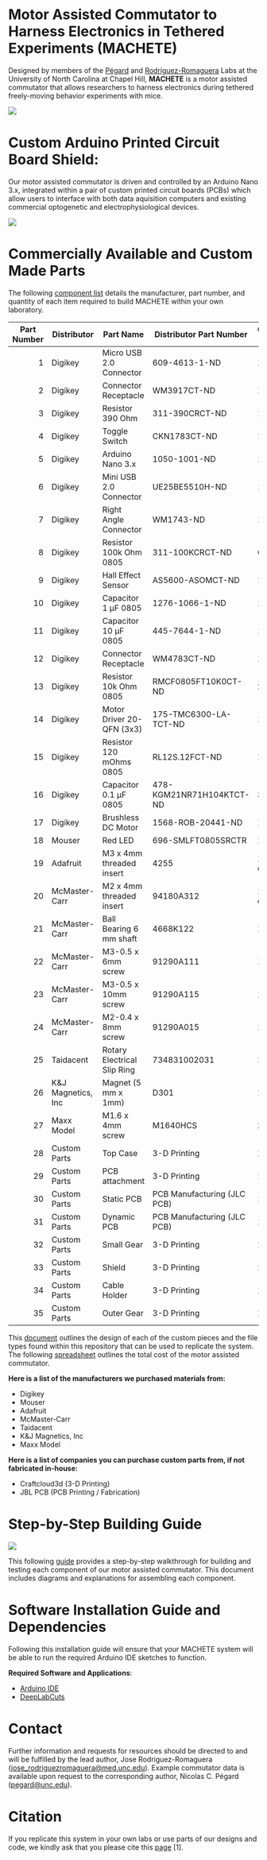 # Motor Assisted Commutator to Harness Electronics in Tethered Experiments (MACHETE)

Designed by members of the [Pégard](https://www.nicolaspegard.com/) and [Rodríguez-Romaguera](https://www.rodriguezromagueralab.org/) Labs at the University of North Carolina at Chapel Hill, **MACHETE** is a motor assisted commutator that allows researchers to harness electronics during tethered freely-moving behavior experiments with mice. 

![](https://github.com/jovantormesvaquerano/MACHETE/blob/130a7a16e55805adebfeca424099612d2fb4d641/MACHETE_Cover.png)

# Custom Arduino Printed Circuit Board Shield:
Our motor assisted commutator is driven and controlled by an Arduino Nano 3.x, integrated within a pair of custom printed circuit boards (PCBs) which allow users to interface with both data aquisition computers and existing commercial optogenetic and electrophysiological devices. 

![](https://github.com/jovantormesvaquerano/MACHETE/blob/9aff202ff052d74dd10126f3546e61ae72f81fe1/MACHETE_PCBs.png)

# Commercially Available and Custom Made Parts 

The following [component list](https://github.com/jovantormesvaquerano/MACHETE/blob/bd38f78877306293dac34d38455146c2f5d1ffb2/1-MACHETE-Components-Table.pdf) details the manufacturer, part number, and quantity of each item required to build MACHETE within your own laboratory. 

<table class="table table-bordered table-hover table-condensed">
<thead><tr><th title="Field #1">Part Number</th>
<th title="Field #2">Distributor</th>
<th title="Field #3">Part Name</th>
<th title="Field #4">Distributor Part Number</th>
<th title="Field #5">Quantity Needed</th>
<th title="Field #6">Unit Price</th>
<th title="Field #7">Total Price</th>
</tr></thead>
<tbody><tr>
<td align="right">1</td>
<td>Digikey</td>
<td>Micro USB 2.0 Connector</td>
<td>609-4613-1-ND</td>
<td>1</td>
<td>$0.57</td>
<td>$0.57</td>
</tr>
<tr>
<td align="right">2</td>
<td>Digikey</td>
<td>Connector Receptacle</td>
<td>WM3917CT-ND</td>
<td>1</td>
<td>$0.57</td>
<td>$0.57</td>
</tr>
<tr>
<td align="right">3</td>
<td>Digikey</td>
<td>Resistor 390 Ohm</td>
<td>311-390CRCT-ND</td>
<td>1</td>
<td>$0.10</td>
<td>$0.10</td>
</tr>
<tr>
<td align="right">4</td>
<td>Digikey</td>
<td>Toggle Switch</td>
<td>CKN1783CT-ND</td>
<td>1</td>
<td>$7.48</td>
<td>$7.48</td>
</tr>
<tr>
<td align="right">5</td>
<td>Digikey</td>
<td>Arduino Nano 3.x</td>
<td>1050-1001-ND</td>
<td>1</td>
<td>$24.09</td>
<td>$24.09</td>
</tr>
<tr>
<td align="right">6</td>
<td>Digikey</td>
<td>Mini USB 2.0 Connector</td>
<td>UE25BE5510H-ND</td>
<td>1</td>
<td>$0.91</td>
<td>$0.91</td>
</tr>
<tr>
<td align="right">7</td>
<td>Digikey</td>
<td>Right Angle Connector</td>
<td>WM1743-ND</td>
<td>1</td>
<td>$0.32</td>
<td>$0.32</td>
</tr>
<tr>
<td align="right">8</td>
<td>Digikey</td>
<td>Resistor 100k Ohm 0805</td>
<td>311-100KCRCT-ND</td>
<td>6</td>
<td>$0.10 </td>
<td>$0.60 </td>
</tr>
<tr>
<td align="right">9</td>
<td>Digikey</td>
<td>Hall Effect Sensor</td>
<td>AS5600-ASOMCT-ND</td>
<td>1</td>
<td>$4.55</td>
<td>$4.55</td>
</tr>
<tr>
<td align="right">10</td>
<td>Digikey</td>
<td>Capacitor 1 µF 0805</td>
<td>1276-1066-1-ND</td>
<td>1</td>
<td>$0.10</td>
<td>$0.10</td>
</tr>
<tr>
<td align="right">11</td>
<td>Digikey</td>
<td>Capacitor 10 µF 0805</td>
<td>445-7644-1-ND</td>
<td>1</td>
<td>$0.18</td>
<td>$0.18</td>
</tr>
<tr>
<td align="right">12</td>
<td>Digikey</td>
<td>Connector Receptacle</td>
<td>WM4783CT-ND</td>
<td>1</td>
<td>$0.79</td>
<td>$0.79</td>
</tr>
<tr>
<td align="right">13</td>
<td>Digikey</td>
<td>Resistor 10k Ohm 0805</td>
<td>RMCF0805FT10K0CT-ND</td>
<td>2</td>
<td>$0.10</td>
<td>$0.20</td>
</tr>
<tr>
<td align="right">14</td>
<td>Digikey</td>
<td>Motor Driver 20-QFN (3x3)</td>
<td>175-TMC6300-LA-TCT-ND</td>
<td>1</td>
<td>$3.36</td>
<td>$3.36</td>
</tr>
<tr>
<td align="right">15</td>
<td>Digikey</td>
<td>Resistor 120 mOhms 0805</td>
<td>RL12S.12FCT-ND</td>
<td>1</td>
<td>$0.25</td>
<td>$0.25</td>
</tr>
<tr>
<td align="right">16</td>
<td>Digikey</td>
<td>Capacitor 0.1 µF 0805</td>
<td>478-KGM21NR71H104KTCT-ND</td>
<td>3</td>
<td>$0.10 </td>
<td>$0.30 </td>
</tr>
<tr>
<td align="right">17</td>
<td>Digikey</td>
<td>Brushless DC Motor</td>
<td>1568-ROB-20441-ND</td>
<td>1</td>
<td>$29.95</td>
<td>$29.95</td>
</tr>
<tr>
<td align="right">18</td>
<td>Mouser</td>
<td>Red LED</td>
<td>696-SMLFT0805SRCTR</td>
<td>1</td>
<td>$0.36</td>
<td>$0.36</td>
</tr>
<tr>
<td align="right">19</td>
<td>Adafruit</td>
<td>M3 x 4mm threaded insert</td>
<td>4255</td>
<td>1 (Pack of 50)</td>
<td>$5.36</td>
<td>$5.36</td>
</tr>
<tr>
<td align="right">20</td>
<td>McMaster-Carr</td>
<td>M2 x 4mm threaded insert</td>
<td>94180A312</td>
<td>1 (Pack of 100)</td>
<td>$22.41</td>
<td>$22.41</td>
</tr>
<tr>
<td align="right">21</td>
<td>McMaster-Carr</td>
<td>Ball Bearing 6 mm shaft</td>
<td>4668K122</td>
<td>1</td>
<td>$26.83</td>
<td>$26.83</td>
</tr>
<tr>
<td align="right">22</td>
<td>McMaster-Carr</td>
<td>M3-0.5 x 6mm screw</td>
<td>91290A111</td>
<td>1</td>
<td>$11.32</td>
<td>$11.32</td>
</tr>
<tr>
<td align="right">23</td>
<td>McMaster-Carr</td>
<td>M3-0.5 x 10mm screw</td>
<td>91290A115</td>
<td>1</td>
<td>$12.92</td>
<td>$12.92</td>
</tr>
<tr>
<td align="right">24</td>
<td>McMaster-Carr</td>
<td>M2-0.4 x 8mm screw</td>
<td>91290A015</td>
<td>1</td>
<td>$18.76</td>
<td>$18.76</td>
</tr>
<tr>
<td align="right">25</td>
<td>Taidacent</td>
<td>Rotary Electrical Slip Ring</td>
<td>734831002031</td>
<td>1</td>
<td>$75.98</td>
<td>$75.98</td>
</tr>
<tr>
<td align="right">26</td>
<td>K&J Magnetics, Inc</td>
<td>Magnet (5 mm x 1mm)</td>
<td>D301</td>
<td>1</td>
<td>$1.10</td>
<td>$1.10</td>
</tr>
<tr>
<td align="right">27</td>
<td>Maxx Model</td>
<td>M1.6 x 4mm screw</td>
<td>M1640HCS</td>
<td>2</td>
<td>$1.75</td>
<td>$1.75</td>
</tr>
<tr>
<td align="right">28</td>
<td>Custom Parts</td>
<td>Top Case</td>
<td>3-D Printing</td>
<td>1</td>
<td>N/A</td>
<td>N/A</td>
</tr>
<tr>
<td align="right">29</td>
<td>Custom Parts</td>
<td>PCB attachment</td>
<td>3-D Printing</td>
<td>1</td>
<td>N/A</td>
<td>N/A</td>
</tr>
<tr>
<td align="right">30</td>
<td>Custom Parts</td>
<td>Static PCB</td>
<td>PCB Manufacturing (JLC PCB)</td>
<td>1</td>
<td>N/A</td>
<td>N/A</td>
</tr>
<tr>
<td align="right">31</td>
<td>Custom Parts</td>
<td>Dynamic PCB</td>
<td>PCB Manufacturing (JLC PCB)</td>
<td>1</td>
<td>N/A</td>
<td>N/A</td>
</tr>
<tr>
<td align="right">32</td>
<td>Custom Parts</td>
<td>Small Gear</td>
<td>3-D Printing</td>
<td>1</td>
<td>N/A</td>
<td>N/A</td>
</tr>
<tr>
<td align="right">33</td>
<td>Custom Parts</td>
<td>Shield</td>
<td>3-D Printing</td>
<td>1</td>
<td>N/A</td>
<td>N/A</td>
</tr>
<tr>
<td align="right">34</td>
<td>Custom Parts</td>
<td>Cable Holder</td>
<td>3-D Printing</td>
<td>1</td>
<td>N/A</td>
<td>N/A</td>
</tr>
<tr>
<td align="right">35</td>
<td>Custom Parts</td>
<td>Outer Gear</td>
<td>3-D Printing</td>
<td>1</td>
<td>N/A</td>
<td>N/A</td>
</tr>
</tr>
</tbody></table>


This [document](https://github.com/jovantormesvaquerano/MACHETE/blob/bd38f78877306293dac34d38455146c2f5d1ffb2/3-MACHETE-Custom-Parts-Table.pdf) outlines the design of each of the custom pieces and the file types found within this repository that can be used to replicate the system. The following [spreadsheet](https://github.com/jovantormesvaquerano/MACHETE/blob/bd38f78877306293dac34d38455146c2f5d1ffb2/2-MACHETE-Bill-of-Materials-and-Assembly-Spreadsheet.xlsx) outlines the total cost of the motor assisted commutator.  

**Here is a list of the manufacturers we purchased materials from:** 
- Digikey
- Mouser
- Adafruit 
- McMaster-Carr
- Taidacent
- K&J Magnetics, Inc
- Maxx Model

**Here is a list of companies you can purchase custom parts from, if not fabricated in-house:**
- Craftcloud3d (3-D Printing)
- JBL PCB (PCB Printing / Fabrication)

# Step-by-Step Building Guide

![](https://github.com/jovantormesvaquerano/MACHETE/blob/6e26c6bfe7bb109aa54ff4855c46180c639ca6bf/MACHETE_Steps.png)

This following [guide](https://github.com/jovantormesvaquerano/MACHETE/blob/a79d5ea04ea15c8cbc42b6330edd4ea465e7fe2d/4-MACHETE-Step-by-Step-Guide.pdf) provides a step-by-step walkthrough for building and testing each component of our motor assisted commutator. This document includes diagrams and explanations for assembling each component. 

# Software Installation Guide and Dependencies

Following this installation guide will ensure that your MACHETE system will be able to run the required Arduino IDE sketches to function. 

**Required Software and Applications**:
- [Arduino IDE](https://www.arduino.cc/en/software)
- [DeepLabCuts](https://github.com/DeepLabCut/DeepLabCut)
  
# Contact

Further information and requests for resources should be directed to and will be fulfilled by the lead author, Jose Rodriguez-Romaguera (jose_rodriguezromaguera@med.unc.edu). Example commutator data is available upon request to the corresponding author, Nicolas C. Pégard (pegard@unc.edu).

# Citation 

If you replicate this system in your own labs or use parts of our designs and code, we kindly ask that you please cite this [page](https://github.com/UNC-optics) [1]. 
